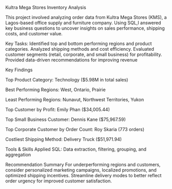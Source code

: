 
Kultra Mega Stores Inventory Analysis

This project involved analyzing order data from Kultra Mega Stores (KMS), a Lagos-based office supply and furniture company. Using SQL,I answered key business questions to uncover insights on sales performance, shipping costs, and customer value.

Key Tasks:
Identified top and bottom performing regions and product categories.
Analyzed shipping methods and cost efficiency.
Evaluated customer segments (retail, corporate, and small business) for profitability.
Provided data-driven recommendations for improving revenue

Key Findings

Top Product Category: Technology ($5.98M in total sales)

Best Performing Regions: West, Ontario, Prairie

Least Performing Regions: Nunavut, Northwest Territories, Yukon

Top Customer by Profit: Emily Phan ($34,005.44)

Top Small Business Customer: Dennis Kane ($75,967.59)

Top Corporate Customer by Order Count: Roy Skaria (773 orders)

Costliest Shipping Method: Delivery Truck ($51,971.94)

Tools & Skills Applied
SQL: Data extraction, filtering, grouping, and aggregation

Recommendation Summary 
For underperforming regions and customers, consider personalized marketing campaigns, localized promotions, and optimized shipping incentives. Streamline delivery modes to better reflect order urgency for improved customer satisfaction.
